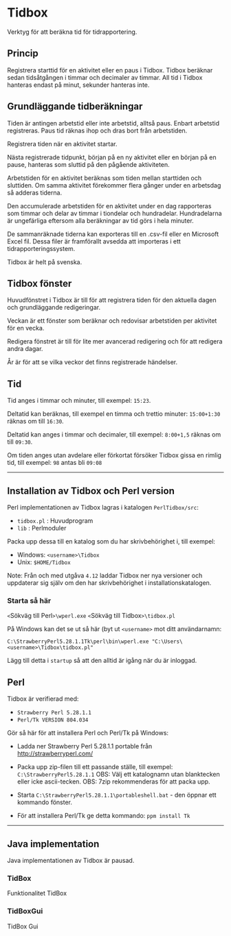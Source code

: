 
# Tidbox


Verktyg f&ouml;r att ber&auml;kna tid f&ouml;r tidrapportering.


## Princip


Registrera starttid f&ouml;r en aktivitet eller en paus i Tidbox. Tidbox ber&auml;knar sedan tids&aring;tg&aring;ngen i timmar och decimaler av timmar.
All tid i Tidbox hanteras endast p&aring; minut, sekunder hanteras inte.


## Grundl&auml;ggande tidber&auml;kningar


Tiden &auml;r antingen arbetstid eller inte arbetstid, allts&aring; paus. Enbart arbetstid registreras.
Paus tid r&auml;knas ihop och dras bort fr&aring;n arbetstiden.

Registrera tiden n&auml;r en aktivitet startar.

N&auml;sta registrerade tidpunkt, b&ouml;rjan p&aring; en ny aktivitet eller en b&ouml;rjan p&aring; en pause, hanteras som sluttid p&aring; den p&aring;g&aring;ende aktiviteten.

Arbetstiden f&ouml;r en aktivitet ber&auml;knas som tiden mellan starttiden och sluttiden.
Om samma aktivitet f&ouml;rekommer flera g&aring;nger under en arbetsdag s&aring; adderas tiderna.

Den accumulerade arbetstiden f&ouml;r en aktivitet under en dag rapporteras som timmar och delar av timmar i tiondelar och hundradelar.
Hundradelarna &auml;r ungef&auml;rliga eftersom alla ber&auml;kningar av tid g&ouml;rs i hela minuter.

De sammanr&auml;knade tiderna kan exporteras till en .csv-fil eller en Microsoft Excel fil. Dessa filer &auml;r framf&ouml;rallt avsedda att importeras i ett tidrapporteringssystem.

Tidbox &auml;r helt p&aring; svenska.


## Tidbox f&ouml;nster


Huvudf&ouml;nstret i Tidbox &auml;r till f&ouml;r att registrera tiden f&ouml;r den aktuella dagen och grundl&auml;ggande redigeringar.

Veckan &auml;r ett f&ouml;nster som ber&auml;knar och redovisar arbetstiden per aktivitet f&ouml;r en vecka.

Redigera f&ouml;nstret &auml;r till f&ouml;r lite mer avancerad redigering och f&ouml;r att redigera andra dagar.

&Aring;r &auml;r f&ouml;r att se vilka veckor det finns registrerade h&auml;ndelser.


## Tid


Tid anges i timmar och minuter, till exempel: `15:23`.

Deltatid kan ber&auml;knas, till exempel en timma och trettio minuter: `15:00+1:30` r&auml;knas om till `16:30`.

Deltatid kan anges i timmar och decimaler, till exempel: `8:00+1,5` r&auml;knas om till `09:30`.

Om tiden anges utan avdelare eller f&ouml;rkortat f&ouml;rs&ouml;ker Tidbox gissa en rimlig tid, till exempel: `98` antas bli `09:08`

---

## Installation av Tidbox och Perl version


Perl implementationen av Tidbox lagras i katalogen `PerlTidbox/src`:
- `tidbox.pl` : Huvudprogram
- `lib` : Perlmoduler

Packa upp dessa till en katalog som du har skrivbeh&ouml;righet i, till exempel:
- Windows: `<username>\Tidbox`
- Unix: `$HOME/Tidbox`

Note: Fr&aring;n och med utg&aring;va `4.12` laddar Tidbox ner nya versioner och
      uppdaterar sig sj&auml;lv om den har skrivbeh&ouml;righet i installationskatalogen.


### Starta s&aring; h&auml;r


`<`S&ouml;kv&auml;g till Perl`>\wperl.exe` `<`S&ouml;kv&auml;g till Tidbox`>\tidbox.pl`

P&aring; Windows kan det se ut s&aring; h&auml;r (byt ut `<username>` mot ditt anv&auml;ndarnamn:

`C:\StrawberryPerl5.28.1.1Tk\perl\bin\wperl.exe "C:\Users\<username>\Tidbox\tidbox.pl"`

L&auml;gg till detta i `startup` s&aring; att den alltid &auml;r ig&aring;ng n&auml;r du &auml;r inloggad.


## Perl


Tidbox &auml;r verifierad med:
- `Strawberry Perl 5.28.1.1`
- `Perl/Tk VERSION 804.034`

G&ouml;r s&aring; h&auml;r f&ouml;r att installera Perl och Perl/Tk p&aring; Windows:

- Ladda ner Strawberry Perl 5.28.1.1 portable fr&aring;n http://strawberryperl.com/

- Packa upp zip-filen till ett passande st&auml;lle, till exempel: `C:\StrawberryPerl5.28.1.1`
  OBS: V&auml;lj ett katalognamn utan blanktecken eller icke ascii-tecken.
  OBS: 7zip rekommenderas f&ouml;r att packa upp.

- Starta `C:\StrawberryPerl5.28.1.1\portableshell.bat` -
  den &ouml;ppnar ett kommando f&ouml;nster.

- F&ouml;r att installera Perl/Tk ge detta kommando:
  `ppm install Tk`

---

## Java implementation


Java implementationen av Tidbox &auml;r pausad.


### TidBox


Funktionalitet TidBox


### TidBoxGui


TidBox Gui


